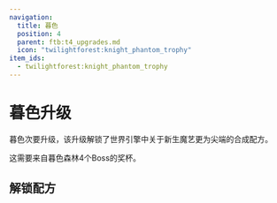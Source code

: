 ```yaml
---
navigation:
  title: 暮色
  position: 4
  parent: ftb:t4_upgrades.md
  icon: "twilightforest:knight_phantom_trophy"
item_ids:
  - twilightforest:knight_phantom_trophy
---
```

# 暮色升级

<ItemImage id="twilightforest:knight_phantom_trophy" scale="3" />

<Color id="light_purple">暮色</Color>次要升级，该升级解锁了<Color id="gold">世界引擎</Color>中关于<Color id="gold">新生魔艺</Color>更为尖端的合成配方。

这需要来自暮色森林4个Boss的奖杯。

## 解锁配方

<ItemGrid>
  <ItemIcon id="ars_nouveau:warp_scroll" />
  <ItemIcon id="ars_nouveau:shapers_focus" />
</ItemGrid>
